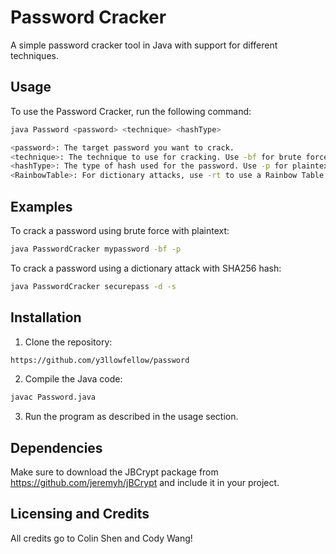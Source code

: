 # Password Cracker

A simple password cracker tool in Java with support for different techniques.

## Usage

To use the Password Cracker, run the following command:

```bash
java Password <password> <technique> <hashType>

<password>: The target password you want to crack.
<technique>: The technique to use for cracking. Use -bf for brute force or -d for dictionary.
<hashType>: The type of hash used for the password. Use -p for plaintext, -m for MD5, -b for BCrypt, and -s for SHA256.
<RainbowTable>: For dictionary attacks, use -rt to use a Rainbow Table for password craacking. (NOTE: ONLY FOR DICTIONARY ATTACK)
```

## Examples


To crack a password using brute force with plaintext:

```bash
java PasswordCracker mypassword -bf -p
```

To crack a password using a dictionary attack with SHA256 hash:
```bash
java PasswordCracker securepass -d -s
```

## Installation
1. Clone the repository:
```bash
https://github.com/y3llowfellow/password
```
2. Compile the Java code:
```bash
javac Password.java
```
3. Run the program as described in the usage section.

## Dependencies
Make sure to download the JBCrypt package from https://github.com/jeremyh/jBCrypt and include it in your project.

## Licensing and Credits
All credits go to Colin Shen and Cody Wang!

